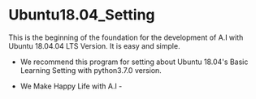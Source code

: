 # Ubuntu18.04_Setting
 This is the beginning of the foundation for the development of A.I with Ubuntu 18.04.04 LTS Version.
 It is easy and simple.
 
- We recommend this program for setting about Ubuntu 18.04's Basic Learning Setting with python3.7.0 version.
  
- We Make Happy Life with A.I -
